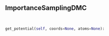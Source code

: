 ## <a id=RynDMC.ImportanceSamplingDMC.ImportanceSamplingDMC>ImportanceSamplingDMC</a>


<a id=RynDMC.ImportanceSamplingDMC.ImportanceSamplingDMC.get_potential>&nbsp;</a>
```python
get_potential(self, coords=None, atoms=None): 
```

